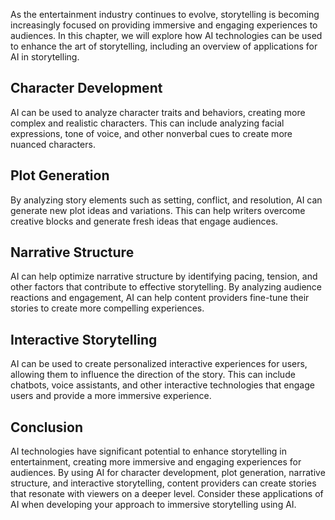

As the entertainment industry continues to evolve, storytelling is becoming increasingly focused on providing immersive and engaging experiences to audiences. In this chapter, we will explore how AI technologies can be used to enhance the art of storytelling, including an overview of applications for AI in storytelling.

Character Development
---------------------

AI can be used to analyze character traits and behaviors, creating more complex and realistic characters. This can include analyzing facial expressions, tone of voice, and other nonverbal cues to create more nuanced characters.

Plot Generation
---------------

By analyzing story elements such as setting, conflict, and resolution, AI can generate new plot ideas and variations. This can help writers overcome creative blocks and generate fresh ideas that engage audiences.

Narrative Structure
-------------------

AI can help optimize narrative structure by identifying pacing, tension, and other factors that contribute to effective storytelling. By analyzing audience reactions and engagement, AI can help content providers fine-tune their stories to create more compelling experiences.

Interactive Storytelling
------------------------

AI can be used to create personalized interactive experiences for users, allowing them to influence the direction of the story. This can include chatbots, voice assistants, and other interactive technologies that engage users and provide a more immersive experience.

Conclusion
----------

AI technologies have significant potential to enhance storytelling in entertainment, creating more immersive and engaging experiences for audiences. By using AI for character development, plot generation, narrative structure, and interactive storytelling, content providers can create stories that resonate with viewers on a deeper level. Consider these applications of AI when developing your approach to immersive storytelling using AI.
